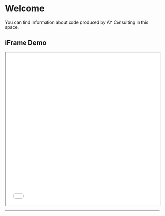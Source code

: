 # Welcome

You can find information about code produced by AY Consulting in this space.

## iFrame Demo
<iframe src="assets/imgs/iframe-demo.html" width="100%" height="500px"></iframe>

---